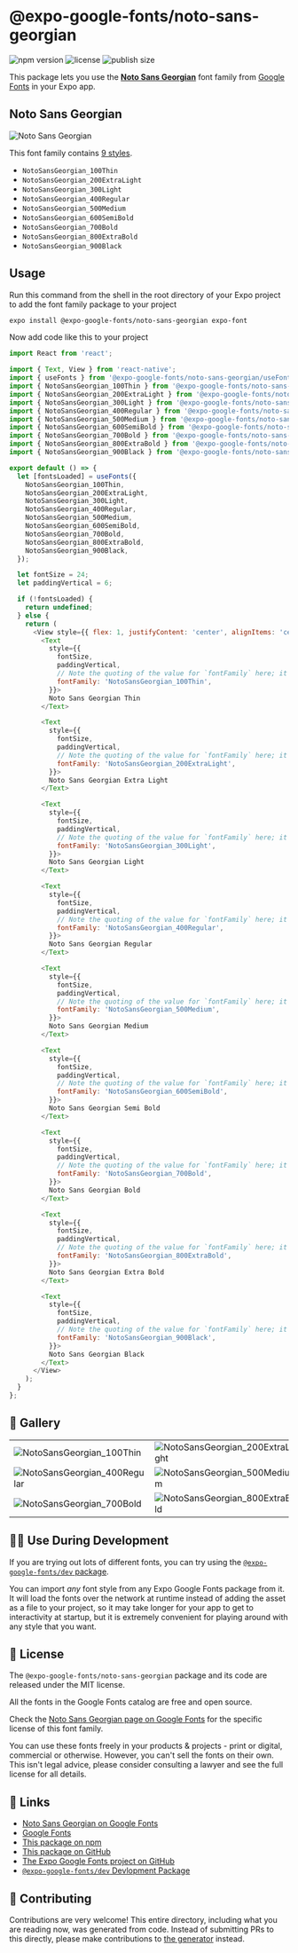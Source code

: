 # @expo-google-fonts/noto-sans-georgian

![npm version](https://flat.badgen.net/npm/v/@expo-google-fonts/noto-sans-georgian)
![license](https://flat.badgen.net/github/license/expo/google-fonts)
![publish size](https://flat.badgen.net/packagephobia/install/@expo-google-fonts/noto-sans-georgian)

This package lets you use the [**Noto Sans Georgian**](https://fonts.google.com/specimen/Noto+Sans+Georgian) font family from [Google Fonts](https://fonts.google.com/) in your Expo app.

## Noto Sans Georgian

![Noto Sans Georgian](./font-family.png)

This font family contains [9 styles](#-gallery).

- `NotoSansGeorgian_100Thin`
- `NotoSansGeorgian_200ExtraLight`
- `NotoSansGeorgian_300Light`
- `NotoSansGeorgian_400Regular`
- `NotoSansGeorgian_500Medium`
- `NotoSansGeorgian_600SemiBold`
- `NotoSansGeorgian_700Bold`
- `NotoSansGeorgian_800ExtraBold`
- `NotoSansGeorgian_900Black`

## Usage

Run this command from the shell in the root directory of your Expo project to add the font family package to your project
```sh
expo install @expo-google-fonts/noto-sans-georgian expo-font
```

Now add code like this to your project
```js
import React from 'react';

import { Text, View } from 'react-native';
import { useFonts } from '@expo-google-fonts/noto-sans-georgian/useFonts';
import { NotoSansGeorgian_100Thin } from '@expo-google-fonts/noto-sans-georgian/100Thin';
import { NotoSansGeorgian_200ExtraLight } from '@expo-google-fonts/noto-sans-georgian/200ExtraLight';
import { NotoSansGeorgian_300Light } from '@expo-google-fonts/noto-sans-georgian/300Light';
import { NotoSansGeorgian_400Regular } from '@expo-google-fonts/noto-sans-georgian/400Regular';
import { NotoSansGeorgian_500Medium } from '@expo-google-fonts/noto-sans-georgian/500Medium';
import { NotoSansGeorgian_600SemiBold } from '@expo-google-fonts/noto-sans-georgian/600SemiBold';
import { NotoSansGeorgian_700Bold } from '@expo-google-fonts/noto-sans-georgian/700Bold';
import { NotoSansGeorgian_800ExtraBold } from '@expo-google-fonts/noto-sans-georgian/800ExtraBold';
import { NotoSansGeorgian_900Black } from '@expo-google-fonts/noto-sans-georgian/900Black';

export default () => {
  let [fontsLoaded] = useFonts({
    NotoSansGeorgian_100Thin,
    NotoSansGeorgian_200ExtraLight,
    NotoSansGeorgian_300Light,
    NotoSansGeorgian_400Regular,
    NotoSansGeorgian_500Medium,
    NotoSansGeorgian_600SemiBold,
    NotoSansGeorgian_700Bold,
    NotoSansGeorgian_800ExtraBold,
    NotoSansGeorgian_900Black,
  });

  let fontSize = 24;
  let paddingVertical = 6;

  if (!fontsLoaded) {
    return undefined;
  } else {
    return (
      <View style={{ flex: 1, justifyContent: 'center', alignItems: 'center' }}>
        <Text
          style={{
            fontSize,
            paddingVertical,
            // Note the quoting of the value for `fontFamily` here; it expects a string!
            fontFamily: 'NotoSansGeorgian_100Thin',
          }}>
          Noto Sans Georgian Thin
        </Text>

        <Text
          style={{
            fontSize,
            paddingVertical,
            // Note the quoting of the value for `fontFamily` here; it expects a string!
            fontFamily: 'NotoSansGeorgian_200ExtraLight',
          }}>
          Noto Sans Georgian Extra Light
        </Text>

        <Text
          style={{
            fontSize,
            paddingVertical,
            // Note the quoting of the value for `fontFamily` here; it expects a string!
            fontFamily: 'NotoSansGeorgian_300Light',
          }}>
          Noto Sans Georgian Light
        </Text>

        <Text
          style={{
            fontSize,
            paddingVertical,
            // Note the quoting of the value for `fontFamily` here; it expects a string!
            fontFamily: 'NotoSansGeorgian_400Regular',
          }}>
          Noto Sans Georgian Regular
        </Text>

        <Text
          style={{
            fontSize,
            paddingVertical,
            // Note the quoting of the value for `fontFamily` here; it expects a string!
            fontFamily: 'NotoSansGeorgian_500Medium',
          }}>
          Noto Sans Georgian Medium
        </Text>

        <Text
          style={{
            fontSize,
            paddingVertical,
            // Note the quoting of the value for `fontFamily` here; it expects a string!
            fontFamily: 'NotoSansGeorgian_600SemiBold',
          }}>
          Noto Sans Georgian Semi Bold
        </Text>

        <Text
          style={{
            fontSize,
            paddingVertical,
            // Note the quoting of the value for `fontFamily` here; it expects a string!
            fontFamily: 'NotoSansGeorgian_700Bold',
          }}>
          Noto Sans Georgian Bold
        </Text>

        <Text
          style={{
            fontSize,
            paddingVertical,
            // Note the quoting of the value for `fontFamily` here; it expects a string!
            fontFamily: 'NotoSansGeorgian_800ExtraBold',
          }}>
          Noto Sans Georgian Extra Bold
        </Text>

        <Text
          style={{
            fontSize,
            paddingVertical,
            // Note the quoting of the value for `fontFamily` here; it expects a string!
            fontFamily: 'NotoSansGeorgian_900Black',
          }}>
          Noto Sans Georgian Black
        </Text>
      </View>
    );
  }
};

```

## 🔡 Gallery


||||
|-|-|-|
|![NotoSansGeorgian_100Thin](./NotoSansGeorgian_100Thin.ttf.png)|![NotoSansGeorgian_200ExtraLight](./NotoSansGeorgian_200ExtraLight.ttf.png)|![NotoSansGeorgian_300Light](./NotoSansGeorgian_300Light.ttf.png)||
|![NotoSansGeorgian_400Regular](./NotoSansGeorgian_400Regular.ttf.png)|![NotoSansGeorgian_500Medium](./NotoSansGeorgian_500Medium.ttf.png)|![NotoSansGeorgian_600SemiBold](./NotoSansGeorgian_600SemiBold.ttf.png)||
|![NotoSansGeorgian_700Bold](./NotoSansGeorgian_700Bold.ttf.png)|![NotoSansGeorgian_800ExtraBold](./NotoSansGeorgian_800ExtraBold.ttf.png)|![NotoSansGeorgian_900Black](./NotoSansGeorgian_900Black.ttf.png)||


## 👩‍💻 Use During Development

If you are trying out lots of different fonts, you can try using the [`@expo-google-fonts/dev` package](https://github.com/expo/google-fonts/tree/master/font-packages/dev#readme).

You can import *any* font style from any Expo Google Fonts package from it. It will load the fonts
over the network at runtime instead of adding the asset as a file to your project, so it may take longer
for your app to get to interactivity at startup, but it is extremely convenient
for playing around with any style that you want.

## 📖 License

The `@expo-google-fonts/noto-sans-georgian` package and its code are released under the MIT license.

All the fonts in the Google Fonts catalog are free and open source.

Check the [Noto Sans Georgian page on Google Fonts](https://fonts.google.com/specimen/Noto+Sans+Georgian) for the specific license of this font family.

You can use these fonts freely in your products & projects - print or digital, commercial or otherwise. However, you can't sell the fonts on their own. This isn't legal advice, please consider consulting a lawyer and see the full license for all details.

## 🔗 Links

- [Noto Sans Georgian on Google Fonts](https://fonts.google.com/specimen/Noto+Sans+Georgian)
- [Google Fonts](https://fonts.google.com/)
- [This package on npm](https://www.npmjs.com/package/@expo-google-fonts/noto-sans-georgian)
- [This package on GitHub](https://github.com/expo/google-fonts/tree/master/font-packages/noto-sans-georgian)
- [The Expo Google Fonts project on GitHub](https://github.com/expo/google-fonts)
- [`@expo-google-fonts/dev` Devlopment Package](https://github.com/expo/google-fonts/tree/master/font-packages/dev)

## 🤝 Contributing

Contributions are very welcome! This entire directory, including what you are reading now, was generated from code. Instead of submitting PRs to this directly, please make contributions to [the generator](https://github.com/expo/google-fonts/tree/master/packages/generator) instead.
